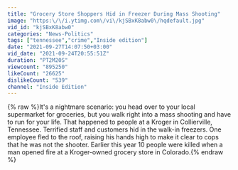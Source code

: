 ```yaml
---
title: "Grocery Store Shoppers Hid in Freezer During Mass Shooting"
image: "https:\/\/i.ytimg.com\/vi\/kjSBxK8abw0\/hqdefault.jpg"
vid_id: "kjSBxK8abw0"
categories: "News-Politics"
tags: ["tennessee","crime","Inside edition"]
date: "2021-09-27T14:07:50+03:00"
vid_date: "2021-09-24T20:55:51Z"
duration: "PT2M20S"
viewcount: "895250"
likeCount: "26625"
dislikeCount: "539"
channel: "Inside Edition"
---
```

{% raw %}It's a nightmare scenario: you head over to your local supermarket for groceries, but you walk right into a mass shooting and have to run for your life. That happened to people at a Kroger in Collierville, Tennessee. Terrified staff and customers hid in the walk-in freezers. One employee fled to the roof, raising his hands high to make it clear to cops that he was not the shooter. Earlier this year 10 people were killed when a man opened fire at a Kroger-owned grocery store in Colorado.{% endraw %}
